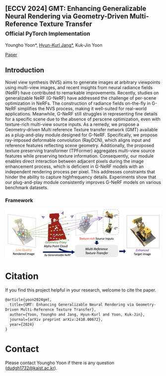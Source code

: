 ## [ECCV 2024] GMT: Enhancing Generalizable Neural Rendering via Geometry-Driven Multi-Reference Texture Transfer <br><sub>Official PyTorch Implementation </sub>
Youngho Yoon*, 
[Hyun-Kurl Jang*](blue-531.github.io), 
Kuk-Jin Yoon

[Paper](https://arxiv.org/abs/2410.00672)

## Introduction

Novel view synthesis (NVS) aims to generate images at arbitrary viewpoints using multi-view images, and recent insights from neural radiance fields (NeRF) have contributed to remarkable improvements. Recently, studies on generalizable NeRF (G-NeRF) have addressed the challenge of per-scene optimization in NeRFs. The construction of radiance fields on-the-fly in G-NeRF simplifies the NVS process, making it well-suited for real-world applications. Meanwhile, G-NeRF still struggles in representing fine details for a specific scene due to the absence of perscene optimization, even with texture-rich multi-view source inputs. As a remedy, we propose a Geometry-driven Multi reference Texture transfer network (GMT) available as a plug-and-play module designed for G-NeRF. Specifically, we propose ray-imposed deformable convolution (RayDCN), which aligns input and reference features reflecting scene geometry. Additionally, the proposed texture preserving transformer (TPFormer) aggregates multi-view source features while preserving texture information. Consequently, our module enables direct interaction between adjacent pixels during the image enhancement process, which is deficient in G-NeRF models with an independent rendering process per pixel. This addresses constraints that hinder the ability to capture highfrequency details. Experiments show that our plug-and-play module consistently improves G-NeRF models on various benchmark datasets.

### Framework
![image](intro.png)

# Citation

If you find this project helpful in your research, welcome to cite the paper.

```
@article{yoon2024gmt,
  title={GMT: Enhancing Generalizable Neural Rendering via Geometry-Driven Multi-Reference Texture Transfer},
  author={Yoon, Youngho and Jang, Hyun-Kurl and Yoon, Kuk-Jin},
  journal={arXiv preprint arXiv:2410.00672},
  year={2024}
}
```

# Contact

Please contact Youngho Yoon if there is any question (dudgh1732@kaist.ac.kr).
